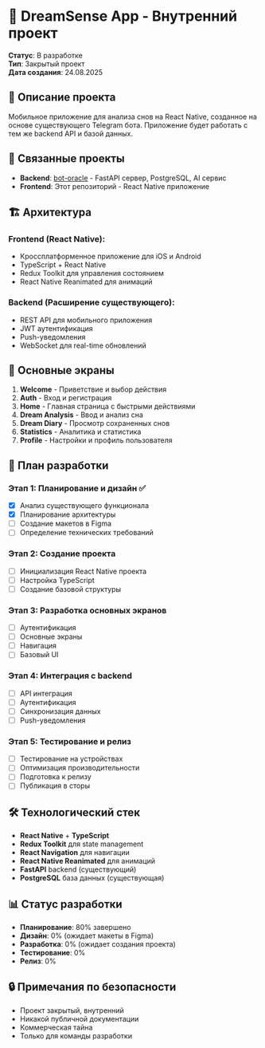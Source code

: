 # 🌙 DreamSense App - Внутренний проект

**Статус**: В разработке  
**Тип**: Закрытый проект  
**Дата создания**: 24.08.2025  

## 🎯 Описание проекта

Мобильное приложение для анализа снов на React Native, созданное на основе существующего Telegram бота. Приложение будет работать с тем же backend API и базой данных.

## 🔗 Связанные проекты

- **Backend**: [bot-oracle](https://github.com/vosstorgg/bot-oracle) - FastAPI сервер, PostgreSQL, AI сервис
- **Frontend**: Этот репозиторий - React Native приложение

## 🏗️ Архитектура

### Frontend (React Native):
- Кроссплатформенное приложение для iOS и Android
- TypeScript + React Native
- Redux Toolkit для управления состоянием
- React Native Reanimated для анимаций

### Backend (Расширение существующего):
- REST API для мобильного приложения
- JWT аутентификация
- Push-уведомления
- WebSocket для real-time обновлений

## 📱 Основные экраны

1. **Welcome** - Приветствие и выбор действия
2. **Auth** - Вход и регистрация
3. **Home** - Главная страница с быстрыми действиями
4. **Dream Analysis** - Ввод и анализ сна
5. **Dream Diary** - Просмотр сохраненных снов
6. **Statistics** - Аналитика и статистика
7. **Profile** - Настройки и профиль пользователя

## 🚀 План разработки

### Этап 1: Планирование и дизайн ✅
- [x] Анализ существующего функционала
- [x] Планирование архитектуры
- [ ] Создание макетов в Figma
- [ ] Определение технических требований

### Этап 2: Создание проекта
- [ ] Инициализация React Native проекта
- [ ] Настройка TypeScript
- [ ] Создание базовой структуры

### Этап 3: Разработка основных экранов
- [ ] Аутентификация
- [ ] Основные экраны
- [ ] Навигация
- [ ] Базовый UI

### Этап 4: Интеграция с backend
- [ ] API интеграция
- [ ] Аутентификация
- [ ] Синхронизация данных
- [ ] Push-уведомления

### Этап 5: Тестирование и релиз
- [ ] Тестирование на устройствах
- [ ] Оптимизация производительности
- [ ] Подготовка к релизу
- [ ] Публикация в сторы

## 🛠️ Технологический стек

- **React Native** + **TypeScript**
- **Redux Toolkit** для state management
- **React Navigation** для навигации
- **React Native Reanimated** для анимаций
- **FastAPI** backend (существующий)
- **PostgreSQL** база данных (существующая)

## 📊 Статус разработки

- **Планирование**: 80% завершено
- **Дизайн**: 0% (ожидает макеты в Figma)
- **Разработка**: 0% (ожидает создания проекта)
- **Тестирование**: 0%
- **Релиз**: 0%

## 🔒 Примечания по безопасности

- Проект закрытый, внутренний
- Никакой публичной документации
- Коммерческая тайна
- Только для команды разработки
